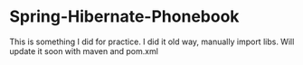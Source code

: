 # Spring-Hibernate-Phonebook

This is something I did for practice. I did it old way, manually import libs. Will update it soon with maven and pom.xml 
 
